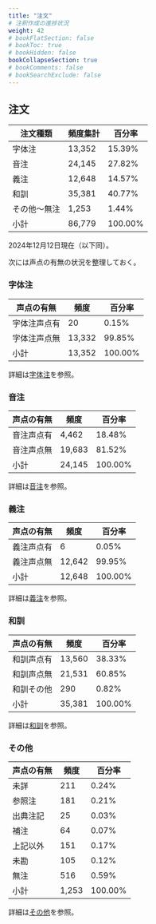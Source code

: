 ```yaml
---
title: "注文"
# 注釈作成の進捗状況
weight: 42
# bookFlatSection: false
# bookToc: true
# bookHidden: false
bookCollapseSection: true
# bookComments: false
# bookSearchExclude: false
---
```

## 注文

|注文種類     | 頻度集計    | 百分率     |
|--------|---------|---------|
| 字体注    | 13,352  | 15.39%  |
| 音注     | 24,145  | 27.82%  |
| 義注     | 12,648  | 14.57%  |
| 和訓     | 35,381  | 40.77%  |
| その他～無注 | 1,253   | 1.44%   |
| 小計     | 86,779  | 100.00% |

2024年12月12日現在（以下同）。

次には声点の有無の状況を整理しておく。

### 字体注

| 声点の有無    | 頻度      | 百分率     |
|--------|---------|---------|
| 字体注声点有 | 20      | 0.15%   |
| 字体注声点無 | 13,332  | 99.85%  |
| 小計     | 13,352  | 100.00% |

詳細は[字体注](/docs/notes/krm-main/progress/3/)を参照。


### 音注


| 声点の有無   | 頻度      | 百分率     |
|-------|---------|---------|
| 音注声点有 | 4,462   | 18.48%  |
| 音注声点無 | 19,683  | 81.52%  |
| 小計    | 24,145  | 100.00% |

詳細は[音注](/docs/notes/krm-main/progress/4/)を参照。

### 義注

| 声点の有無   | 頻度      | 百分率     |
|-------|---------|---------|
| 義注声点有 | 6       | 0.05%   |
| 義注声点無 | 12,642  | 99.95%  |
| 小計    | 12,648  | 100.00% |

詳細は[義注](/docs/notes/krm-main/progress/5/)を参照。


### 和訓

| 声点の有無   | 頻度      | 百分率     |
|-------|---------|---------|
| 和訓声点有 | 13,560  | 38.33%  |
| 和訓声点無 | 21,531  | 60.85%  |
| 和訓その他 | 290     | 0.82%   |
| 小計    | 35,381  | 100.00% |

詳細は[和訓](/docs/notes/krm-main/progress/6/)を参照。

### その他

| 声点の有無   | 頻度      | 百分率     |
|-------|---------|---------|
| 未詳     | 211     | 0.24%   |
| 参照注    | 181     | 0.21%   |
| 出典注記   | 25      | 0.03%   |
| 補注     | 64      | 0.07%   |
| 上記以外    | 151     | 0.17%   |
| 未勘     | 105     | 0.12%   |
| 無注     | 516     | 0.59%   |
| 小計 | 1,253   | 100.00%   |

詳細は[その他](/docs/notes/krm-main/progress/7/)を参照。
